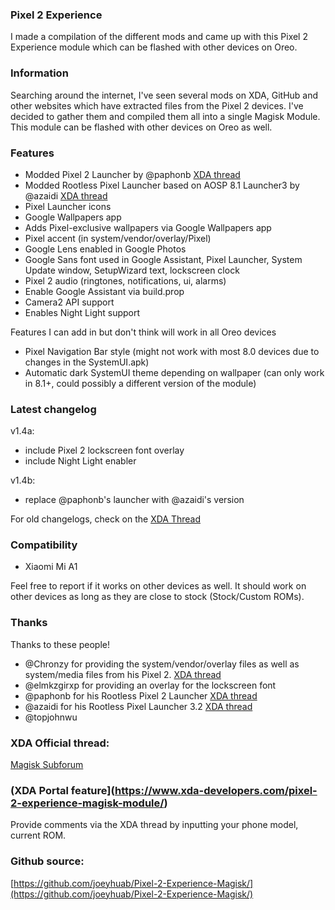 ### Pixel 2 Experience
I made a compilation of the different mods and came up with this Pixel 2 Experience module which can be flashed with other devices on Oreo.

### Information
Searching around the internet, I've seen several mods on XDA, GitHub and other websites which have extracted files from the Pixel 2 devices. I've decided to gather them and compiled them all into a single Magisk Module. This module can be flashed with other devices on Oreo as well.

### Features
- Modded Pixel 2 Launcher by @paphonb [XDA thread](https://forum.xda-developers.com/android/apps-games/app-rootless-pixel-2-launcher-google-t3688393/)
- Modded Rootless Pixel Launcher based on AOSP 8.1 Launcher3 by @azaidi [XDA thread](https://forum.xda-developers.com/android/apps-games/launcher3-pixel-launcher-features-t3620972)
- Pixel Launcher icons
- Google Wallpapers app
- Adds Pixel-exclusive wallpapers via Google Wallpapers app
- Pixel accent (in system/vendor/overlay/Pixel)
- Google Lens enabled in Google Photos
- Google Sans font used in Google Assistant, Pixel Launcher, System Update window, SetupWizard text, lockscreen clock
- Pixel 2 audio (ringtones, notifications, ui, alarms)
- Enable Google Assistant via build.prop
- Camera2 API support
- Enables Night Light support

Features I can add in but don't think will work in all Oreo devices

- Pixel Navigation Bar style (might not work with most 8.0 devices due to changes in the SystemUI.apk)
- Automatic dark SystemUI theme depending on wallpaper (can only work in 8.1+, could possibly a different version of the module)

### Latest changelog
v1.4a:
- include Pixel 2 lockscreen font overlay
- include Night Light enabler

v1.4b:
- replace @paphonb's launcher with @azaidi's version

For old changelogs, check on the [XDA Thread](https://forum.xda-developers.com/apps/magisk/module-pixel-2-experience-t3757137/)

### Compatibility
- Xiaomi Mi A1

Feel free to report if it works on other devices as well. It should work on other devices as long as they are close to stock (Stock/Custom ROMs).

### Thanks
Thanks to these people!
- @Chronzy for providing the system/vendor/overlay files as well as system/media files from his Pixel 2. [XDA thread](https://forum.xda-developers.com/showpost.php?p=74267243&postcount=14) 
- @elmkzgirxp for providing an overlay for the lockscreen font
- @paphonb for his Rootless Pixel 2 Launcher [XDA thread](https://forum.xda-developers.com/android/apps-games/app-rootless-pixel-2-launcher-google-t3688393/)
- @azaidi for his Rootless Pixel Launcher 3.2 [XDA thread](https://forum.xda-developers.com/android/apps-games/launcher3-pixel-launcher-features-t3620972)
- @topjohnwu

### XDA Official thread:
[Magisk Subforum](https://forum.xda-developers.com/apps/magisk/module-pixel-2-experience-t3757137/)

### (XDA Portal feature](https://www.xda-developers.com/pixel-2-experience-magisk-module/)

Provide comments via the XDA thread by inputting your phone model, current ROM.

### Github source: <br />
[https://github.com/joeyhuab/Pixel-2-Experience-Magisk/](https://github.com/joeyhuab/Pixel-2-Experience-Magisk/)
